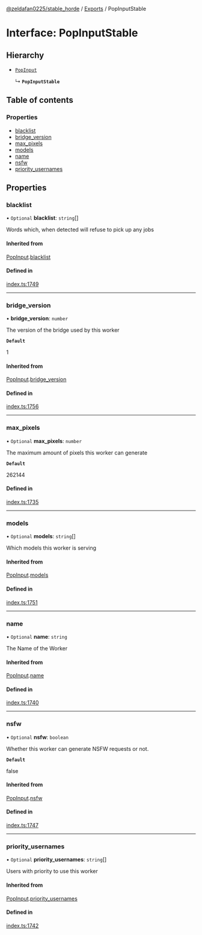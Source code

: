 [@zeldafan0225/stable_horde](../README.md) / [Exports](../modules.md) / PopInputStable

# Interface: PopInputStable

## Hierarchy

- [`PopInput`](PopInput.md)

  ↳ **`PopInputStable`**

## Table of contents

### Properties

- [blacklist](PopInputStable.md#blacklist)
- [bridge\_version](PopInputStable.md#bridge_version)
- [max\_pixels](PopInputStable.md#max_pixels)
- [models](PopInputStable.md#models)
- [name](PopInputStable.md#name)
- [nsfw](PopInputStable.md#nsfw)
- [priority\_usernames](PopInputStable.md#priority_usernames)

## Properties

### blacklist

• `Optional` **blacklist**: `string`[]

Words which, when detected will refuse to pick up any jobs

#### Inherited from

[PopInput](PopInput.md).[blacklist](PopInput.md#blacklist)

#### Defined in

[index.ts:1749](https://github.com/ZeldaFan0225/stable_horde/blob/bf3b9d2/index.ts#L1749)

___

### bridge\_version

• **bridge\_version**: `number`

The version of the bridge used by this worker

**`Default`**

1

#### Inherited from

[PopInput](PopInput.md).[bridge_version](PopInput.md#bridge_version)

#### Defined in

[index.ts:1756](https://github.com/ZeldaFan0225/stable_horde/blob/bf3b9d2/index.ts#L1756)

___

### max\_pixels

• `Optional` **max\_pixels**: `number`

The maximum amount of pixels this worker can generate

**`Default`**

262144

#### Defined in

[index.ts:1735](https://github.com/ZeldaFan0225/stable_horde/blob/bf3b9d2/index.ts#L1735)

___

### models

• `Optional` **models**: `string`[]

Which models this worker is serving

#### Inherited from

[PopInput](PopInput.md).[models](PopInput.md#models)

#### Defined in

[index.ts:1751](https://github.com/ZeldaFan0225/stable_horde/blob/bf3b9d2/index.ts#L1751)

___

### name

• `Optional` **name**: `string`

The Name of the Worker

#### Inherited from

[PopInput](PopInput.md).[name](PopInput.md#name)

#### Defined in

[index.ts:1740](https://github.com/ZeldaFan0225/stable_horde/blob/bf3b9d2/index.ts#L1740)

___

### nsfw

• `Optional` **nsfw**: `boolean`

Whether this worker can generate NSFW requests or not.

**`Default`**

false

#### Inherited from

[PopInput](PopInput.md).[nsfw](PopInput.md#nsfw)

#### Defined in

[index.ts:1747](https://github.com/ZeldaFan0225/stable_horde/blob/bf3b9d2/index.ts#L1747)

___

### priority\_usernames

• `Optional` **priority\_usernames**: `string`[]

Users with priority to use this worker

#### Inherited from

[PopInput](PopInput.md).[priority_usernames](PopInput.md#priority_usernames)

#### Defined in

[index.ts:1742](https://github.com/ZeldaFan0225/stable_horde/blob/bf3b9d2/index.ts#L1742)
